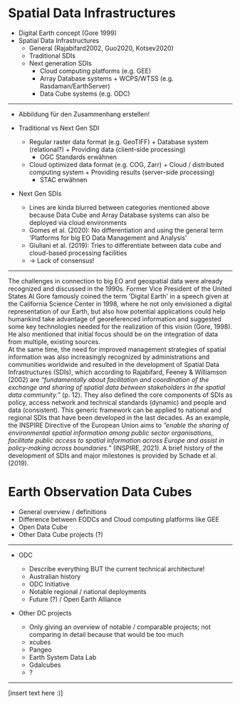 # Spatial Data Infrastructures

- Digital Earth concept (Gore 1999)
- Spatial Data Infrastructures 
  - General (Rajabifard2002, Guo2020, Kotsev2020)
  - Traditional SDIs
  - Next generation SDIs
    - Cloud computing platforms (e.g. GEE)
    - Array Database systems + WCPS/WTSS (e.g. Rasdaman/EarthServer)
    - Data Cube systems (e.g. ODC)
  
---

- Abbildung für den Zusammenhang erstellen!

- Traditional vs Next Gen SDI
  - Regular raster data format (e.g. GeoTIFF)     + Database system (relational?)           + Providing data (client-side processing)
    - OGC Standards erwähnen
  - Cloud optimized data format (e.g. COG, Zarr)  + Cloud / distributed computing system    + Providing results (server-side processing)
    - STAC erwähnen

- Next Gen SDIs
  - Lines are kinda blurred between categories mentioned above because Data Cube and Array Database systems can also be deployed via cloud environments
  - Gomes et al. (2020): No differentiation and using the general term 'Platforms for big EO Data Management and Analysis'
  - Giuliani et al. (2019): Tries to differentiate between data cube and cloud-based processing facilities
  - -> Lack of consensus!

---

The challenges in connection to big EO and geospatial data were already recognized and discussed in the 1990s. Former Vice President of the United States Al Gore famously coined the term 'Digital Earth' in a speech given at the California Science Center in 1998, where he not only envisioned a digital representation of our Earth, but also how potential applications could help humankind take advantage of georeferenced information and suggested some key technologies needed for the realization of this vision (Gore, 1998). He also mentioned that initial focus should be on the integration of data from multiple, existing sources.  
At the same time, the need for improved management strategies of spatial information was also increasingly recognized by administrations and communities worldwide and resulted in the development of Spatial Data Infrastructures (SDIs), which according to Rajabifard, Feeney & Williamson (2002) are _“fundamentally about facilitation and coordination of the exchange and sharing of spatial data between stakeholders in the spatial data community.”_ (p. 12). They also defined the core components of SDIs as policy, access network and technical standards (dynamic) and people and data (consistent). This generic framework can be applied to national and regional SDIs that have been developed in the last decades. As an example, the INSPIRE Directive of the European Union aims to _”enable the sharing of environmental spatial information among public sector organisations, facilitate public access to spatial information across Europe and assist in policy-making across boundaries.”_ (INSPIRE, 2021). A brief history of the development of SDIs and major milestones is provided by Schade et al. (2019).  




# Earth Observation Data Cubes

- General overview / definitions
- Difference between EODCs and Cloud computing platforms like GEE
- Open Data Cube
- Other Data Cube projects (?)

---

- ODC
  - Describe everything BUT the current technical architecture!
  - Australian history
  - ODC Initiative
  - Notable regional / national deployments
  - Future (?) / Open Earth Alliance

- Other DC projects
  - Only giving an overview of notable / comparable projects; not comparing in detail because that would be too much
  - xcubes
  - Pangeo
  - Earth System Data Lab
  - Gdalcubes
  - ?

---

[insert text here :)]